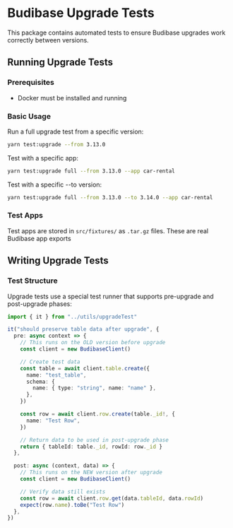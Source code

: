 # Budibase Upgrade Tests

This package contains automated tests to ensure Budibase upgrades work correctly
between versions.

## Running Upgrade Tests

### Prerequisites

- Docker must be installed and running

### Basic Usage

Run a full upgrade test from a specific version:

```bash
yarn test:upgrade --from 3.13.0
```

Test with a specific app:

```bash
yarn test:upgrade full --from 3.13.0 --app car-rental
```

Test with a specific --to version:

```bash
yarn test:upgrade full --from 3.13.0 --to 3.14.0 --app car-rental
```

### Test Apps

Test apps are stored in `src/fixtures/` as `.tar.gz` files. These are real
Budibase app exports

## Writing Upgrade Tests

### Test Structure

Upgrade tests use a special test runner that supports pre-upgrade and post-upgrade phases:

```typescript
import { it } from "../utils/upgradeTest"

it("should preserve table data after upgrade", {
  pre: async context => {
    // This runs on the OLD version before upgrade
    const client = new BudibaseClient()

    // Create test data
    const table = await client.table.create({
      name: "test_table",
      schema: {
        name: { type: "string", name: "name" },
      },
    })

    const row = await client.row.create(table._id!, {
      name: "Test Row",
    })

    // Return data to be used in post-upgrade phase
    return { tableId: table._id, rowId: row._id }
  },

  post: async (context, data) => {
    // This runs on the NEW version after upgrade
    const client = new BudibaseClient()

    // Verify data still exists
    const row = await client.row.get(data.tableId, data.rowId)
    expect(row.name).toBe("Test Row")
  },
})
```
